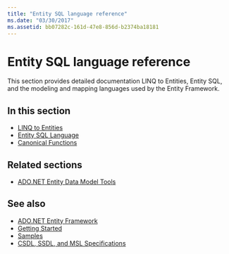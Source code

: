 ```yaml
---
title: "Entity SQL language reference"
ms.date: "03/30/2017"
ms.assetid: bb07282c-161d-47e8-856d-b2374ba18181
---
```

# Entity SQL language reference

This section provides detailed documentation LINQ to Entities, Entity SQL, and the modeling and mapping languages used by the Entity Framework.
  
## In this section
  
- [LINQ to Entities](linq-to-entities.md)
- [Entity SQL Language](entity-sql-language.md)
- [Canonical Functions](canonical-functions.md)

## Related sections

- [ADO.NET Entity Data Model Tools](/previous-versions/dotnet/netframework-4.0/bb399249(v=vs.100))  
  
## See also

- [ADO.NET Entity Framework](../index.md)
- [Getting Started](../getting-started.md)
- [Samples](/previous-versions/dotnet/netframework-4.0/bb738547(v=vs.100))
- [CSDL, SSDL, and MSL Specifications](/ef/ef6/modeling/designer/advanced/edmx/csdl-spec)
